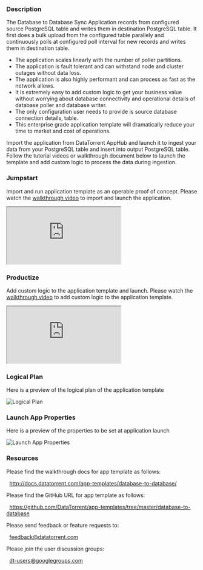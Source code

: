 ### Description
The Database to Database Sync Application records from configured source PostgreSQL table and writes them in destination PostgreSQL table. It first does a bulk upload from the configured table parallely and continuously polls at configured poll interval for new records and writes them in destination table.
- The application scales linearly with the number of poller partitions.
- The application is fault tolerant and can withstand node and cluster outages without data loss.
- The application is also highly performant and can process as fast as the network allows.
- It is extremely easy to add custom logic to get your business value without worrying about database connectivity and operational details of database poller and database writer.
- The only configuration user needs to provide is source database connection details, table.
- This enterprise grade application template will dramatically reduce your time to market and cost of operations.

Import the application from DataTorrent AppHub and launch it to ingest your data from your PostgreSQL table and insert into output PostgreSQL table. Follow the tutorial videos or walkthrough document below to launch the template and add custom logic to process the data during ingestion.

### Jumpstart
Import and run application template as an operable proof of concept. Please watch the [walkthrough video](https://www.youtube.com/watch?v=F0arSlih73A) to import and launch the application.

<iframe src="https://www.youtube.com/embed/F0arSlih73A?enablejsapi=1" allowfullscreen="allowfullscreen" class="video" id="basicVideo" ga-track="basicVideo"></iframe>

### Productize
Add custom logic to the application template and launch. Please watch the [walkthrough video](https://www.youtube.com/watch?v=702HBqsLgJ4) to add custom logic to the application template.

<iframe src="https://www.youtube.com/embed/702HBqsLgJ4?enablejsapi=1" allowfullscreen="allowfullscreen" class="video" id="advancedVideo" ga-track="advancedVideo"></iframe>

### Logical Plan

Here is a preview of the logical plan of the application template

![Logical Plan](https://lh4.googleusercontent.com/ndjrVaSvD3-pzWA6sdyuNjYuJQzyYNgM8Tn0zQ6PKVE3bV99Pv0Y1QCEexU4snLC_-RY_HXCcRBYUik=w1887-h985)

### Launch App Properties

Here is a preview of the properties to be set at application launch

![Launch App Properties](https://lh5.googleusercontent.com/2ApMgu81aMs9Vgcdr5i1G6-MvpCW7_MtG92sI-j7QB3gt4OWMYfRghrjhRF-Pv1hYdBuiC2twnwIjE8=w1887-h985)

### Resources

Please find the walkthrough docs for app template as follows:

&nbsp; <a href="http://docs.datatorrent.com/app-templates/database-to-database/"  class="docs" id="docs" ga-track="docs" target="_blank">http://docs.datatorrent.com/app-templates/database-to-database/</a>

Please find the GitHub URL for app template as follows:

&nbsp; <a href="https://github.com/DataTorrent/app-templates/tree/master/database-to-database"  class="github" id="github" ga-track="github" target="_blank">https://github.com/DataTorrent/app-templates/tree/master/database-to-database</a>

Please send feedback or feature requests to:

&nbsp; <a href="mailto:feedback@datatorrent.com"  class="feedback" id="feedback" ga-track="feedback">feedback@datatorrent.com</a>

Please join the user discussion groups:

&nbsp; <a href="mailto:dt-users@googlegroups.com"  class="maillist" id="maillist" ga-track="maillist">dt-users@googlegroups.com</a>
